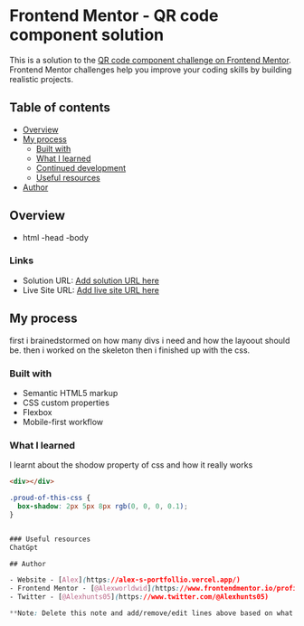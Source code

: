 # Frontend Mentor - QR code component solution

This is a solution to the [QR code component challenge on Frontend Mentor](https://www.frontendmentor.io/challenges/qr-code-component-iux_sIO_H). Frontend Mentor challenges help you improve your coding skills by building realistic projects. 

## Table of contents

- [Overview](#overview)
- [My process](#my-process)
  - [Built with](#built-with)
  - [What I learned](#what-i-learned)
  - [Continued development](#continued-development)
  - [Useful resources](#useful-resources)
- [Author](#author)

## Overview
  - html
  -head 
  -body

### Links

- Solution URL: [Add solution URL here](https://qr-project-eta.vercel.app/)
- Live Site URL: [Add live site URL here](https://qr-project-eta.vercel.app/)

## My process
  first i brainedstormed on how many divs i need and how the layoout should be.
  then i worked on the skeleton
  then i finished up with the css.

### Built with
- Semantic HTML5 markup
- CSS custom properties
- Flexbox
- Mobile-first workflow

### What I learned

I learnt about the shodow property of css and how it really works
```html
<div></div>
```
```css
.proud-of-this-css {
  box-shadow: 2px 5px 8px rgb(0, 0, 0, 0.1);
}


### Useful resources
ChatGpt

## Author

- Website - [Alex](https://alex-s-portfollio.vercel.app/)
- Frontend Mentor - [@Alexworldwid](https://www.frontendmentor.io/profile/@Alexworldwid)
- Twitter - [@Alexhunts05](https://www.twitter.com/@Alexhunts05)

**Note: Delete this note and add/remove/edit lines above based on what links you'd like to share.**
